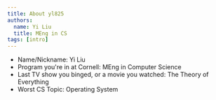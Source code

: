 ```yaml
---
title: About yl825
authors:
  name: Yi Liu
  title: MEng in CS
tags: [intro]
---
```


- Name/Nickname: Yi Liu
- Program you're in at Cornell: MEng in Computer Science
- Last TV show you binged, or a movie you watched: The Theory of Everything
- Worst CS Topic: Operating System
